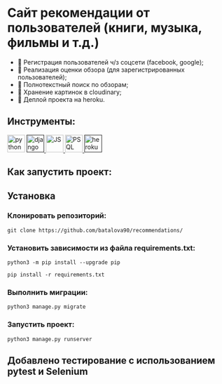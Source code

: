 # Сайт рекомендации от пользователей (книги, музыка, фильмы и т.д.)
 - 🧨 Регистрация пользователей ч/з соцсети (facebook, google);
 - 🧨 Реализация оценки обзора (для зарегистрированных пользователей);
 - 🧨 Полнотекстный поиск по обзорам;
 - 🧨 Хранение картинок в cloudinary;
 - 🧨 Деплой проекта на heroku.

## Инструменты:
<p align="left"> <img src="https://img.icons8.com/fluency/48/000000/python.png" alt="python" width="40" height="40"/> </a> <a href="" target="_blank"> <img src="https://img.icons8.com/color/48/000000/django.png" alt="django" width="40" height="40"/> </a> <a href=" target="_blank"> <img src="https://img.icons8.com/ios-filled/50/000000/javascript-logo.png" alt="JS" width="40" height="40"/> </a><a href=" target="_blank"> <img src="https://img.icons8.com/color/48/000000/postgreesql.png" alt="PSQL" width="40" height="40"/> </a> <a href="" target="_blank"> <img src="https://img.icons8.com/color/48/000000/heroku.png" alt="heroku" width="40" height="40"/> </a>


## Как запустить проект:

## Установка ##

### Клонировать репозиторий: ###
```shell
git clone https://github.com/batalova90/recommendations/
```
### Установить зависимости из файла requirements.txt: ###
```shell
python3 -m pip install --upgrade pip
```
```shell
pip install -r requirements.txt
```
### Выполнить миграции: ###
```shell
python3 manage.py migrate
```
### Запустить проект: ###
```shell
python3 manage.py runserver
```

## Добавлено тестирование с использованием pytest и Selenium
